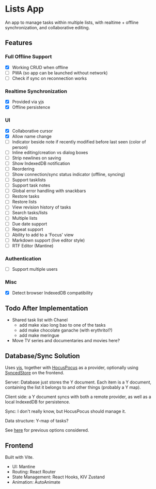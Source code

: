 # Lists App

An app to manage tasks within multiple lists, with realtime + offline synchronization, and collaborative editing.

## Features

### Full Offline Support

- [x] Working CRUD when offline
- [ ] PWA (so app can be launched without network)
- [ ] Check if sync on reconnection works

### Realtime Synchronization

- [x] Provided via yjs
- [x] Offline persistence

### UI

- [x] Collaborative cursor
- [x] Allow name change
- [ ] Indicator beside note if recently modified before last seen (color of person)
- [ ] Inline editing/creation vs dialog boxes
- [ ] Strip newlines on saving
- [ ] Show IndexedDB notification
- [ ] Reordering
- [ ] Show connection/sync status indicator (offline, syncing)
- [ ] Support tasklists
- [ ] Support task notes
- [ ] Global error handling with snackbars
- [ ] Restore tasks
- [ ] Restore lists
- [ ] View revision history of tasks
- [ ] Search tasks/lists
- [ ] Multiple lists
- [ ] Due date support
- [ ] Repeat support
- [ ] Ability to add to a 'Focus' view
- [ ] Markdown support (live editor style)
- [ ] RTF Editor (Mantine)

### Authentication

- [ ] Support multiple users

### Misc

- [x] Detect browser IndexedDB compatibility 

## Todo After Implementation

- Shared task list with Chanel
  - add make xiao long bao to one of the tasks
  - add make chocolate ganache (with erythritol?)
  - add make meringue
- Move TV series and documentaries and movies here?

## Database/Sync Solution

Uses [yjs][yjs], together with [HocusPocus] as a provider, optionally using [SyncedStore][syncedstore] on the frontend.

Server: Database just stores the Y document. Each item is a Y document, containing the list it belongs to and other things (probably a Y map).

Client side: a Y document syncs with both a remote provider, as well as a local IndexedDB for persistence.

Sync: I don't really know, but HocusPocus should manage it.

Data structure: Y-map of tasks?

See [here](databases.md) for previous options considered.

## Frontend

Built with Vite.

- UI: Mantine
- Routing: React Router
- State Management: React Hooks, KIV Zustand
- Animation: AutoAnimate

[yjs]: https://github.com/yjs/yjs
[hocuspocus]: https://tiptap.dev/hocuspocus
[syncedstore]: https://syncedstore.org/docs/
